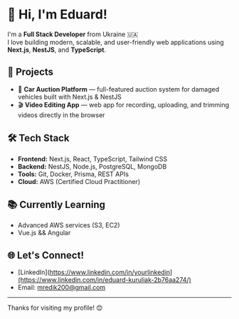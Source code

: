 # 👋 Hi, I'm Eduard!

I'm a **Full Stack Developer** from Ukraine 🇺🇦  
I love building modern, scalable, and user-friendly web applications using **Next.js**, **NestJS**, and **TypeScript**.

## 🚀 Projects
- 🔧 **Car Auction Platform** — full-featured auction system for damaged vehicles built with Next.js & NestJS
- 🎬 **Video Editing App** — web app for recording, uploading, and trimming videos directly in the browser

## 🛠️ Tech Stack
- **Frontend:** Next.js, React, TypeScript, Tailwind CSS  
- **Backend:** NestJS, Node.js, PostgreSQL, MongoDB  
- **Tools:** Git, Docker, Prisma, REST APIs  
- **Cloud:** AWS (Certified Cloud Practitioner)

## 📚 Currently Learning
- Advanced AWS services (S3, EC2)
- Vue.js && Angular

## 🌐 Let's Connect!
- [LinkedIn](https://www.linkedin.com/in/yourlinkedin](https://www.linkedin.com/in/eduard-kuruliak-2b76aa274/)  
- Email: mredik200@gmail.com

---

Thanks for visiting my profile! 😊
